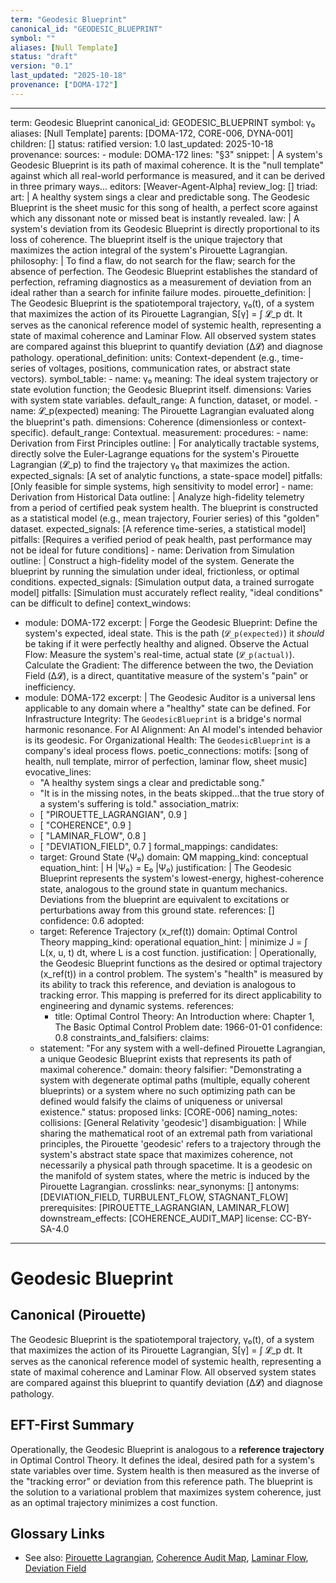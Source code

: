 ```yaml
---
term: "Geodesic Blueprint"
canonical_id: "GEODESIC_BLUEPRINT"
symbol: ""
aliases: [Null Template]
status: "draft"
version: "0.1"
last_updated: "2025-10-18"
provenance: ["DOMA-172"]
---
```


---
term: Geodesic Blueprint
canonical_id: GEODESIC_BLUEPRINT
symbol: γ₀
aliases: [Null Template]
parents: [DOMA-172, CORE-006, DYNA-001]
children: []
status: ratified
version: 1.0
last_updated: 2025-10-18
provenance:
  sources:
    - module: DOMA-172
      lines: "§3"
      snippet: |
        A system's Geodesic Blueprint is its path of maximal coherence. It is the "null template" against which all real-world performance is measured, and it can be derived in three primary ways...
  editors: [Weaver-Agent-Alpha]
  review_log: []
triad:
  art: |
    A healthy system sings a clear and predictable song. The Geodesic Blueprint is the sheet music for this song of health, a perfect score against which any dissonant note or missed beat is instantly revealed.
  law: |
    A system's deviation from its Geodesic Blueprint is directly proportional to its loss of coherence. The blueprint itself is the unique trajectory that maximizes the action integral of the system's Pirouette Lagrangian.
  philosophy: |
    To find a flaw, do not search for the flaw; search for the absence of perfection. The Geodesic Blueprint establishes the standard of perfection, reframing diagnostics as a measurement of deviation from an ideal rather than a search for infinite failure modes.
pirouette_definition: |
  The Geodesic Blueprint is the spatiotemporal trajectory, γ₀(t), of a system that maximizes the action of its Pirouette Lagrangian, S[γ] = ∫ 𝓛_p dt. It serves as the canonical reference model of systemic health, representing a state of maximal coherence and Laminar Flow. All observed system states are compared against this blueprint to quantify deviation (Δ𝓛) and diagnose pathology.
operational_definition:
  units: Context-dependent (e.g., time-series of voltages, positions, communication rates, or abstract state vectors).
  symbol_table:
    - name: γ₀
      meaning: The ideal system trajectory or state evolution function; the Geodesic Blueprint itself.
      dimensions: Varies with system state variables.
      default_range: A function, dataset, or model.
    - name: 𝓛_p(expected)
      meaning: The Pirouette Lagrangian evaluated along the blueprint's path.
      dimensions: Coherence (dimensionless or context-specific).
      default_range: Contextual.
  measurement:
    procedures:
      - name: Derivation from First Principles
        outline: |
          For analytically tractable systems, directly solve the Euler-Lagrange equations for the system's Pirouette Lagrangian (𝓛_p) to find the trajectory γ₀ that maximizes the action.
        expected_signals: [A set of analytic functions, a state-space model]
        pitfalls: [Only feasible for simple systems, high sensitivity to model error]
      - name: Derivation from Historical Data
        outline: |
          Analyze high-fidelity telemetry from a period of certified peak system health. The blueprint is constructed as a statistical model (e.g., mean trajectory, Fourier series) of this "golden" dataset.
        expected_signals: [A reference time-series, a statistical model]
        pitfalls: [Requires a verified period of peak health, past performance may not be ideal for future conditions]
      - name: Derivation from Simulation
        outline: |
          Construct a high-fidelity model of the system. Generate the blueprint by running the simulation under ideal, frictionless, or optimal conditions.
        expected_signals: [Simulation output data, a trained surrogate model]
        pitfalls: [Simulation must accurately reflect reality, "ideal conditions" can be difficult to define]
context_windows:
  - module: DOMA-172
    excerpt: |
      Forge the Geodesic Blueprint: Define the system's expected, ideal state. This is the path (`𝓛_p(expected)`) it *should* be taking if it were perfectly healthy and aligned. Observe the Actual Flow: Measure the system's real-time, actual state (`𝓛_p(actual)`). Calculate the Gradient: The difference between the two, the Deviation Field (Δ𝓛), is a direct, quantitative measure of the system's "pain" or inefficiency.
  - module: DOMA-172
    excerpt: |
      The Geodesic Auditor is a universal lens applicable to any domain where a "healthy" state can be defined. For Infrastructure Integrity: The `GeodesicBlueprint` is a bridge's normal harmonic resonance. For AI Alignment: An AI model's intended behavior is its geodesic. For Organizational Health: The `GeodesicBlueprint` is a company's ideal process flows.
poetic_connections:
  motifs: [song of health, null template, mirror of perfection, laminar flow, sheet music]
  evocative_lines:
    - "A healthy system sings a clear and predictable song."
    - "It is in the missing notes, in the beats skipped...that the true story of a system's suffering is told."
  association_matrix:
    - [ "PIROUETTE_LAGRANGIAN", 0.9 ]
    - [ "COHERENCE", 0.9 ]
    - [ "LAMINAR_FLOW", 0.8 ]
    - [ "DEVIATION_FIELD", 0.7 ]
formal_mappings:
  candidates:
    - target: Ground State (Ψ₀)
      domain: QM
      mapping_kind: conceptual
      equation_hint: |
        H |Ψ₀⟩ = E₀ |Ψ₀⟩
      justification: |
        The Geodesic Blueprint represents the system's lowest-energy, highest-coherence state, analogous to the ground state in quantum mechanics. Deviations from the blueprint are equivalent to excitations or perturbations away from this ground state.
      references: []
      confidence: 0.6
  adopted:
    - target: Reference Trajectory (x_ref(t))
      domain: Optimal Control Theory
      mapping_kind: operational
      equation_hint: |
        minimize J = ∫ L(x, u, t) dt, where L is a cost function.
      justification: |
        Operationally, the Geodesic Blueprint functions as the desired or optimal trajectory (x_ref(t)) in a control problem. The system's "health" is measured by its ability to track this reference, and deviation is analogous to tracking error. This mapping is preferred for its direct applicability to engineering and dynamic systems.
      references:
        - title: Optimal Control Theory: An Introduction
          where: Chapter 1, The Basic Optimal Control Problem
          date: 1966-01-01
      confidence: 0.8
constraints_and_falsifiers:
  claims:
    - statement: "For any system with a well-defined Pirouette Lagrangian, a unique Geodesic Blueprint exists that represents its path of maximal coherence."
      domain: theory
      falsifier: "Demonstrating a system with degenerate optimal paths (multiple, equally coherent blueprints) or a system where no such optimizing path can be defined would falsify the claims of uniqueness or universal existence."
      status: proposed
      links: [CORE-006]
naming_notes:
  collisions: [General Relativity 'geodesic']
  disambiguation: |
    While sharing the mathematical root of an extremal path from variational principles, the Pirouette 'geodesic' refers to a trajectory through the system's abstract state space that maximizes coherence, not necessarily a physical path through spacetime. It is a geodesic on the manifold of system states, where the metric is induced by the Pirouette Lagrangian.
crosslinks:
  near_synonyms: []
  antonyms: [DEVIATION_FIELD, TURBULENT_FLOW, STAGNANT_FLOW]
  prerequisites: [PIROUETTE_LAGRANGIAN, LAMINAR_FLOW]
  downstream_effects: [COHERENCE_AUDIT_MAP]
license: CC-BY-SA-4.0
---

# Geodesic Blueprint

## Canonical (Pirouette)
The Geodesic Blueprint is the spatiotemporal trajectory, γ₀(t), of a system that maximizes the action of its Pirouette Lagrangian, S[γ] = ∫ 𝓛_p dt. It serves as the canonical reference model of systemic health, representing a state of maximal coherence and Laminar Flow. All observed system states are compared against this blueprint to quantify deviation (Δ𝓛) and diagnose pathology.

## EFT-First Summary
Operationally, the Geodesic Blueprint is analogous to a **reference trajectory** in Optimal Control Theory. It defines the ideal, desired path for a system's state variables over time. System health is then measured as the inverse of the "tracking error" or deviation from this reference path. The blueprint is the solution to a variational problem that maximizes system coherence, just as an optimal trajectory minimizes a cost function.

## Glossary Links
- See also: [Pirouette Lagrangian](PIROUETTE_LAGRANGIAN), [Coherence Audit Map](COHERENCE_AUDIT_MAP), [Laminar Flow](LAMINAR_FLOW), [Deviation Field](DEVIATION_FIELD)